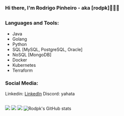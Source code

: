 ### Hi there, I'm Rodrigo Pinheiro - aka [rodpk]👋🇧🇷

##
### Languages and Tools:
- Java      
- Golang
- Python
- SQL [MySQL, PostgreSQL, Oracle]
- NoSQL [MongoDB]
- Docker
- Kubernetes
- Terraform

### Social Media:
Linkedin: [LinkedIn]
Discord: yahata

##
![](http://github-profile-summary-cards.vercel.app/api/cards/profile-details?username=rodpk&theme=dracula)
![](http://github-profile-summary-cards.vercel.app/api/cards/repos-per-language?username=rodpk&theme=dracula)
![](http://github-profile-summary-cards.vercel.app/api/cards/stats?username=rodpk&theme=dracula)
![Rodpk's GitHub stats](https://github-readme-stats.vercel.app/api?username=rodpk&show_icons=true&theme=dracula&hide_border=true)
##


[LinkedIn]: https://www.linkedin.com/in/rodpinheiro/
